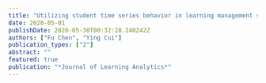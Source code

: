 ```yaml
---
title: "Utilizing student time series behavior in learning management system for early prediction of course performance"
date: 2020-05-01
publishDate: 2020-05-30T00:32:28.240242Z
authors: ["Fu Chen", "Ying Cui"]
publication_types: ["2"]
abstract: ""
featured: true
publication: "*Journal of Learning Analytics*"
---
```


